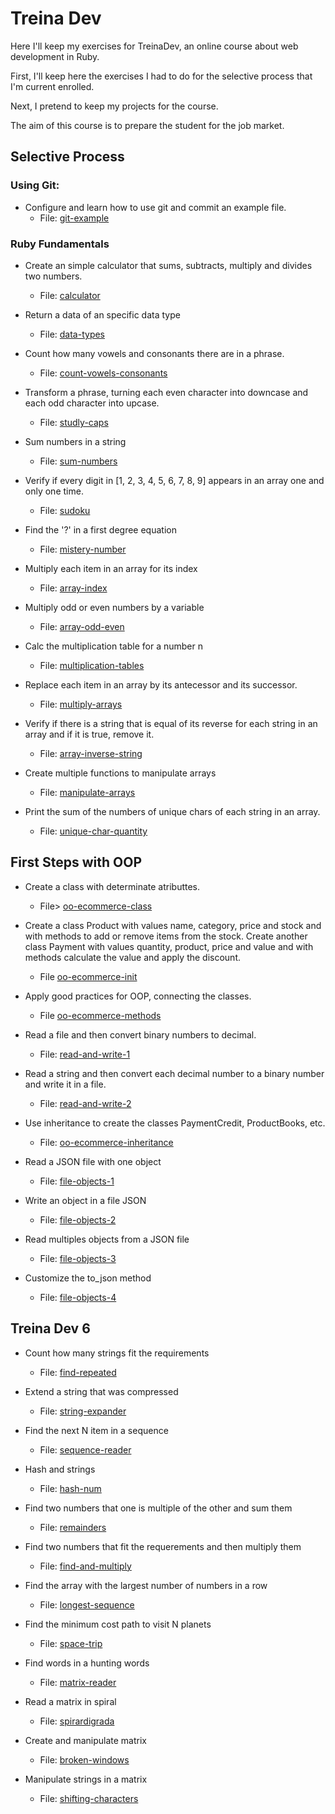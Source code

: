 # Treina Dev

Here I'll keep my exercises for TreinaDev, an online course about web development in Ruby.

First, I'll keep here the exercises I had to do for the selective process that I'm current enrolled.

Next, I pretend to keep my projects for the course.

The aim of this course is to prepare the student for the job market.

## Selective Process

### **Using Git**:  
* Configure and learn how to use git and commit an example file.
    * File: [git-example](git-example)

### **Ruby Fundamentals**
* Create an simple calculator that sums, subtracts, multiply and divides two numbers.
    * File: [calculator](calculator)

* Return a data of an specific data type
    * File: [data-types](data-types)

* Count how many vowels and consonants there are in a phrase.
    * File: [count-vowels-consonants](count-vowels-consonants)

* Transform a phrase, turning each even character into downcase and each odd character into upcase.
    * File: [studly-caps](studly-caps)

* Sum numbers in a string
    * File: [sum-numbers](sum-numbers)

* Verify if every digit in [1, 2, 3, 4, 5, 6, 7, 8, 9] appears in an array one and only one time.
    * File: [sudoku](sudoku)

* Find the '?' in a first degree equation
    * File: [mistery-number](mistery-number)

* Multiply each item in an array for its index
    * File: [array-index](array-index)

* Multiply odd or even numbers by a variable
    * File: [array-odd-even](array-odd-even)

* Calc the multiplication table for a number n
    * File: [multiplication-tables](multiplication-tables)

* Replace each item in an array by its antecessor and its successor.
    * File: [multiply-arrays](multiply-arrays)

* Verify if there is a string that is equal of its reverse for each string in an array and if it is true, remove it.
    * File: [array-inverse-string](array-inverse-string)

* Create multiple functions to manipulate arrays
    * File: [manipulate-arrays](manipulate-arrays)

* Print the sum of the numbers of unique chars of each string in an array.
    * File: [unique-char-quantity](unique-char-quantity)

## First Steps with OOP

* Create a class with determinate atributtes.
    * File> [oo-ecommerce-class](oo-ecommerce-class)

* Create a class Product with values name, category, price and stock and with methods to add or remove items from the stock. Create another class Payment with values quantity, product, price and value and with methods calculate the value and apply the discount.
    * File [oo-ecommerce-init](oo-ecommerce-init)

* Apply good practices for OOP, connecting the classes.
    * File [oo-ecommerce-methods](oo-ecommerce-methods)

* Read a file and then convert binary numbers to decimal.
    * File: [read-and-write-1](read-and-write-1)

* Read a string and then convert each decimal number to a binary number and write it in a file.
    * File: [read-and-write-2](read-and-write-2)

* Use inheritance to create the classes PaymentCredit, ProductBooks, etc.
    * File: [oo-ecommerce-inheritance](oo-ecommerce-inheritance)

* Read a JSON file with one object
    * File: [file-objects-1](file-objects-1)

* Write an object in a file JSON
    * File: [file-objects-2](file-objects-2)

* Read multiples objects from a JSON file
    * File: [file-objects-3](file-objects-3)

* Customize the to_json method
    * File: [file-objects-4](file-objects-4)

## Treina Dev 6

* Count how many strings fit the requirements
    * File: [find-repeated](find-repeated)

* Extend a string that was compressed
    * File: [string-expander](string-expander)

* Find the next N item in a sequence
    * File: [sequence-reader](sequence-reader)

* Hash and strings
    * File: [hash-num](hash-num)

* Find two numbers that one is multiple of the other and sum them
    * File: [remainders](remainders)

* Find two numbers that fit the requerements and then multiply them
    * File: [find-and-multiply](remainders)

* Find the array with the largest number of numbers in a row
    * File: [longest-sequence](longest-sequence)

* Find the minimum cost path to visit N planets
    * File: [space-trip](space-trip)

* Find words in a hunting words
    * File: [matrix-reader](matrix-reader)

* Read a matrix in spiral
    * File: [spirardigrada](spirardigrada)

* Create and manipulate matrix
    * File: [broken-windows](broken-windows)

* Manipulate strings in a matrix
    * File: [shifting-characters](shifting-characters)
